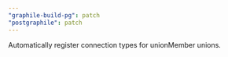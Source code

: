 ```yaml
---
"graphile-build-pg": patch
"postgraphile": patch
---
```


Automatically register connection types for unionMember unions.
